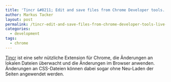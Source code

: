 ```yaml
---
title: 'Tincr &#8211; Edit and save files from Chrome Developer tools. Live reload for Chrome.'
author: Markus Tacker
layout: post
permalink: /tincr-edit-and-save-files-from-chrome-developer-tools-live-reload-for-chrome
categories:
  - development
tags:
  - chrome
---
```

[Tincr][1] ist eine sehr nützliche Extension für Chrome, die Änderungen an lokalen Dateien überwacht und die Änderungen im Browser anwenden. Änderungen an CSS-Dateien können dabei sogar ohne Neu-Laden der Seiten angewendet werden.

 [1]: http://tin.cr/
